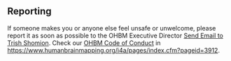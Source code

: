 
## Reporting

If someone makes you or anyone else feel unsafe or unwelcome, please report it as soon as possible to the OHBM Executive Director <a href = "mailto: tShomion@humanbrainmapping.org">Send Email to Trish Shomion</a>. Check our <a href = "https://www.humanbrainmapping.org/i4a/pages/index.cfm?pageid=3912">OHBM Code of Conduct</a> in https://www.humanbrainmapping.org/i4a/pages/index.cfm?pageid=3912. 
